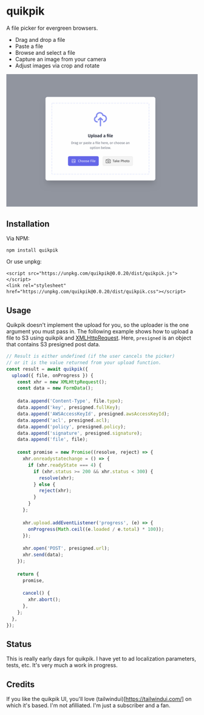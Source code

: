 # quikpik

A file picker for evergreen browsers.

- Drag and drop a file
- Paste a file
- Browse and select a file
- Capture an image from your camera
- Adjust images via crop and rotate

![The hotness](./public/screenshot.png)

## Installation

Via NPM:

```
npm install quikpik
```

Or use unpkg:

```
<script src="https://unpkg.com/quikpik@0.0.20/dist/quikpik.js"></script>
<link rel="stylesheet" href="https://unpkg.com/quikpik@0.0.20/dist/quikpik.css"></script>
```

## Usage

Quikpik doesn't implement the upload for you, so the uploader is the one argument you must pass in. The following example shows how to upload a file to S3 using quikpik and [XMLHttpRequest](https://developer.mozilla.org/en-US/docs/Web/API/XMLHttpRequest). Here, `presigned` is an object that contains S3 presigned post data.

```js
// Result is either undefined (if the user cancels the picker)
// or it is the value returned from your upload function.
const result = await quikpik({
  upload({ file, onProgress }) {
    const xhr = new XMLHttpRequest();
    const data = new FormData();

    data.append('Content-Type', file.type);
    data.append('key', presigned.fullKey);
    data.append('AWSAccessKeyId', presigned.awsAccessKeyId);
    data.append('acl', presigned.acl);
    data.append('policy', presigned.policy);
    data.append('signature', presigned.signature);
    data.append('file', file);

    const promise = new Promise((resolve, reject) => {
      xhr.onreadystatechange = () => {
        if (xhr.readyState === 4) {
          if (xhr.status >= 200 && xhr.status < 300) {
            resolve(xhr);
          } else {
            reject(xhr);
          }
        }
      };
      
      xhr.upload.addEventListener('progress', (e) => {
        onProgress(Math.ceil((e.loaded / e.total) * 100));
      });

      xhr.open('POST', presigned.url);
      xhr.send(data);
    });

    return {
      promise,

      cancel() {
        xhr.abort();
      },
    };
  },
});
```


## Status

This is really early days for quikpik. I have yet to ad localization parameters, tests, etc. It's very much a work in progress.

## Credits

If you like the quikpik UI, you'll love (tailwindui)[https://tailwindui.com/] on which it's based. I'm not afilliated. I'm just a subscriber and a fan.

